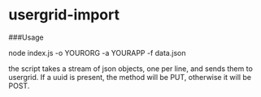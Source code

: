usergrid-import
===============

###Usage

node index.js -o YOURORG -a YOURAPP -f data.json

the script takes a stream of json objects, one per line, and sends them to usergrid. If a uuid is present, the method will be PUT, otherwise it will be POST.

